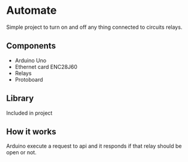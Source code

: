 # Automate

Simple project to turn on and off any thing connected to circuits relays.

## Components
- Arduino Uno
- Ethernet card ENC28J60
- Relays
- Protoboard

## Library
Included in project

## How it works
Arduino execute a request to api and it responds if that relay should be open or not.

